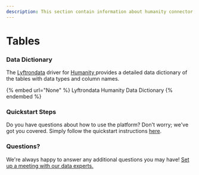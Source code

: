 ```yaml
---
description: This section contain information about humanity connector tables information
---
```


# Tables

### Data Dictionary

The [Lyftrondata](https://www.lyftrondata.com/) driver for [Humanity](None/)[ ](https://www.lyftrondata.com/integration/humanity/)provides a detailed data dictionary of the tables with data types and column names.

{% embed url="None" %}
Lyftrondata Humanity Data Dictionary
{% endembed %}

### Quickstart Steps

Do you have questions about how to use the platform? Don't worry; we've got you covered. Simply follow the quickstart instructions [here](../README.md).

### Questions? <a href="#questions" id="questions"></a>

We're always happy to answer any additional questions you may have! [Set up a meeting with our data experts.](https://www.lyftrondata.com/book-a-meeting/)

